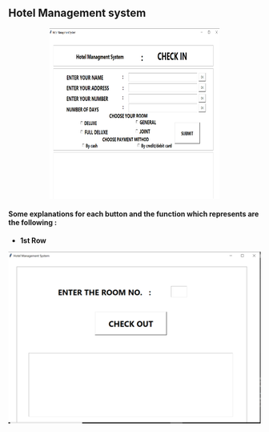 ## Hotel Management system
<p align="center">
   <img width="340" height="340"src="imgs/img1.png">
</p>

#### Some explanations for each button and the function which represents are the following : 

- **1st Row**
<p align="center">
   <img src="imgs/img2.png">
</p>
